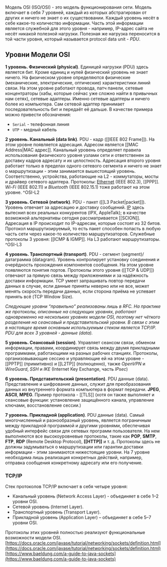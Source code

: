 Модель OSI (ISO/OSI) - это модель функционирования сети. Модель включает в себя 7 уровней, каждый из которых абстрагирован от других и ничего не знает о их существовании. Каждый уровень несёт в себе какое-то количество информации. Часть этой информации является служебной для этого уровня - например, IP-адрес сайта не несёт никакой полезной нагрузки. Полезная же нагрузка переносится в той части уровня, который называется protocol data unit - *PDU*.
## Уровни Модели OSI

**1 уровень. Физический (physical)**. Единицей нагрузки (PDU) здесь является бит. Кроме единиц и нулей физический уровень не знает ничего. На физическом уровне определяются физические (механические, электрические, оптические) характеристики линий связи. На этом уровне работают провода, патч панели, сетевые концентраторы (хабы, которые сейчас уже сложно найти в привычных нам сетях), сетевые адаптеры. Именно сетевые адаптеры и ничего более из компьютера. Сам сетевой адаптер принимает последовательность бит и передаёт её дальше. В качестве примера можно привести обозначения:
- `Serial` - телефонная линия
- `UTP` - медный кабель

**2 уровень. Канальный (data link)**. PDU - кадр ([[IEEE 802 Frame]]). На этом уровне появляется адресация. Адресом является [[MAC Address|MAC адрес]]. Канальный уровень определяет правила использования физического уровня узлами сети и ответственен за доставку кадров адресату и их целостность. Адресация второго уровня работает только в пределах одного сетевого сегмента и ничего не знает о маршрутизации - этим занимается вышестоящий уровень. Соответственно, устройства, работающие на L2 - коммутаторы, мосты и драйвер сетевого адаптера. Протоколы: [Ethernet](https://ru.wikipedia.org/wiki/Ethernet) (IEEE 802.3), [[PPP]]. *Wi-Fi* (IEEE 802.11) и *Bluetooth* (IEEE 802.15.1) тоже работают на этом уровне. ^OSI-L2

**3 уровень. Сетевой (network)**. PDU - пакет ([[L3 Packet|packet]]). Уровень отвечает за адресацию и доставку сообщений. [IP](https://ru.wikipedia.org/wiki/IP) здесь вытеснил всех реальных конкурентов (IPX, AppleTalk); в качестве возможной альтернативы сегодня рассматривается [[SCION]]. Адресация в IP происходит по IP-адресам, которые состоят из 32 битов. Протокол маршрутизируемый, то есть пакет способен попасть в любую часть сети через какое-то количество маршрутизаторов. Служебные протоколы 3 уровня: [[ICMP & IGMP]]. На L3 работают маршрутизаторы. ^OSI-L3

**4 уровень. Транспортный (transport)**. PDU - сегмент (segment)/датаграмма (datagram). Уровень контролирует установку соединения и очерёдность прохождения компонентов сообщения. На этом уровне появляются понятия портов. Протоколы этого уровня ([[TCP & UDP]]) отвечают за прямую связь между приложениями и за надёжность доставки информации. TCP умеет запрашивать повтор передачи данных в случае, если данные приняты неверно или не все, может менять скорость передачи данных, если сторона приёма не успевает принять всё (TCP Window Size).

*Следующие уровни “правильно” реализованы лишь в RFC. На практике же протоколы, описанные на следующих уровнях, работают одновременно на нескольких уровнях модели OSI, поэтому нет чёткого разделения на сеансовый и представительский уровни. В связи с этим в настоящее время основным используемым стеком является TCP/IP. PDU для всех 3 уровней - данные (data).*

**5 уровень. Сеансовый (session)**. Управляет сеансом связи, обменом информации, правами, координирует связь между двумя прикладными программами, работающими на разных рабочих станциях. Протоколы, организовывающие сессию и управляющие ей на этом уровне - [[PPTP]] (примитивно) и [[L2TP]] (полноценно), также *OpenVPN* и *WireGuard*, *SSH* и *IKE* (Internet Key Exchange, часть *IPsec*)

**6 уровень. Представительский (presentation)**. PDU данные (data). Представление и шифрование данных, служит для преобразования данных из внутреннего формата компьютера в формат передачи. **JPEG**, **ASCII**, **MPEG**. Пример протокола - [[TLS]] (хотя он также выполняет и сеансовые функции: установление защищённого канала, управление ключами, восстановление сессии.)

**7 уровень. Прикладной (application)**. PDU данные (data). Самый многочисленный и разнообразный уровень, является пограничным между прикладной программой и другими уровнями, обеспечивая удобный интерфейс связи для сетевых программ пользователя. На нем выполняются все высокоуровневые протоколы, такие как **POP**, **SMTP**, **FTP**, **RDP** (Remote Desktop Protocol), **[[HTTP]]** и т. д. Протоколы здесь не должны задумываться о маршрутизации или гарантии доставки информации - этим занимаются нижестоящие уровни. На 7 уровне необходима лишь реализация конкретных действий, например, отправка сообщения конкретному адресату или его получение.
### TCP/IP

Стек протоколов TCP/IP включает в себя четыре уровня:
- Канальный уровень (Network Access Layer) - объединяет в себе 1–2 уровни OSI.
- Сетевой уровень (Internet Layer).
- Транспортный уровень (Transport Layer).
- Прикладной уровень (Application Layer) – объединяет в себе 5–7 уровни OSI.

Протоколы этих уровней полностью реализуют функциональные возможности модели OSI.
[https://docs.oracle.com/javase/tutorial/networking/sockets/definition.html](https://docs.oracle.com/javase/tutorial/networking/sockets/definition.html)
[https://www.baeldung.com/a-guide-to-java-sockets](https://www.baeldung.com/a-guide-to-java-sockets)
